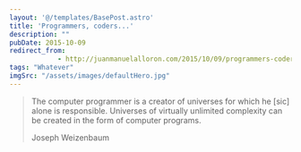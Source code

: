 ```yaml
---
layout: '@/templates/BasePost.astro'
title: 'Programmers, coders...'
description: ""
pubDate: 2015-10-09
redirect_from: 
            - http://juanmanuelalloron.com/2015/10/09/programmers-coders/
tags: "Whatever"
imgSrc: "/assets/images/defaultHero.jpg"
---
```

> The computer programmer is a creator of universes for which he \[sic] alone is responsible. Universes of virtually unlimited complexity can be created in the form of computer programs.
>
> Joseph Weizenbaum
